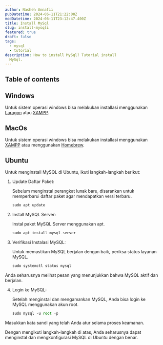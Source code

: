 ```yaml
---
author: Nasheh Annafii
pubDatetime: 2024-06-11T21:22:00Z
modDatetime: 2024-06-11T23:12:47.400Z
title: Install MySql
slug: install-mysqli
featured: true
draft: false
tags:
  - mysql
  - tutorial
description: How to install MySql? Tutorial install
  MySql.
---
```


## Table of contents

## Windows

Untuk sistem operasi windows bisa melakukan installasi menggunakan [Laragon](https://laragon.org/download/) atau [XAMPP](https://www.apachefriends.org/download.html).

## MacOs

Untuk sistem operasi windows bisa melakukan installasi menggunakan [XAMPP](https://www.apachefriends.org/download.html) atau menggunakan [Homebrew](https://formulae.brew.sh/formula/mysql).

## Ubuntu

Untuk menginstall MySQL di Ubuntu, ikuti langkah-langkah berikut:

1. Update Daftar Paket:

   Sebelum menginstal perangkat lunak baru, disarankan untuk memperbarui daftar paket agar mendapatkan versi terbaru.

   ```ts
   sudo apt update
   ```

2. Install MySQL Server:

   Instal paket MySQL Server menggunakan apt.

   ```ts
   sudo apt install mysql-server
   ```

3. Verifikasi Instalasi MySQL:

   Untuk memastikan MySQL berjalan dengan baik, periksa status layanan MySQL.

   ```ts
   sudo systemctl status mysql
   ```

Anda seharusnya melihat pesan yang menunjukkan bahwa MySQL aktif dan berjalan.

4. Login ke MySQL:

   Setelah menginstal dan mengamankan MySQL, Anda bisa login ke MySQL menggunakan akun root.

   ```ts
   sudo mysql -u root -p
   ```

Masukkan kata sandi yang telah Anda atur selama proses keamanan.

Dengan mengikuti langkah-langkah di atas, Anda seharusnya dapat menginstal dan mengkonfigurasi MySQL di Ubuntu dengan benar.
